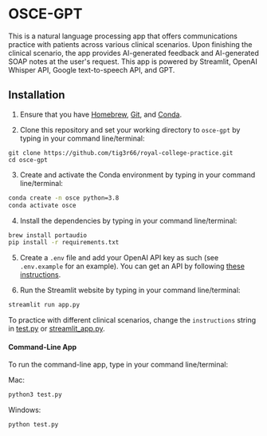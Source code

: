 # OSCE-GPT

This is a natural language processing app that offers communications practice with patients across various clinical scenarios. Upon finishing the clinical scenario, the app provides AI-generated feedback and AI-generated SOAP notes at the user's request. This app is powered by Streamlit, OpenAI Whisper API, Google text-to-speech API, and GPT.

## Installation

1. Ensure that you have [Homebrew](https://brew.sh/), [Git](https://git-scm.com/downloads), and [Conda](https://docs.conda.io/projects/conda/en/latest/user-guide/install/index.html).

2. Clone this repository and set your working directory to `osce-gpt` by typing in your command line/terminal:

```
git clone https://github.com/tig3r66/royal-college-practice.git
cd osce-gpt
```

3. Create and activate the Conda environment by typing in your command line/terminal:

```bash
conda create -n osce python=3.8
conda activate osce
```

4. Install the dependencies  by typing in your command line/terminal:

```bash
brew install portaudio
pip install -r requirements.txt
```

5. Create a `.env` file and add your OpenAI API key as such (see `.env.example` for an example). You can get an API by following [these instructions](https://help.openai.com/en/articles/4936850-where-do-i-find-my-secret-api-key).

5. Run the Streamlit website by typing in your command line/terminal:

```bash
streamlit run app.py
```

To practice with different clinical scenarios, change the `instructions` string in [test.py](https://github.com/tig3r66/osce-gpt/blob/main/test.py) or [streamlit_app.py](https://github.com/tig3r66/osce-gpt/blob/main/streamlit_app.py).

#### Command-Line App

To run the command-line app, type in your command line/terminal:

Mac:
```bash
python3 test.py
```

Windows:
```bash
python test.py
```
